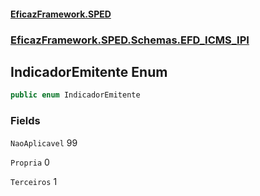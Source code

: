 #### [EficazFramework.SPED](EficazFrameworkSPED.md 'EficazFramework SPED')
### [EficazFramework.SPED.Schemas.EFD_ICMS_IPI](EficazFramework.SPED.Schemas.EFD_ICMS_IPI.md 'EficazFramework.SPED.Schemas.EFD_ICMS_IPI')

## IndicadorEmitente Enum

```csharp
public enum IndicadorEmitente
```
### Fields

<a name='EficazFramework.SPED.Schemas.EFD_ICMS_IPI.IndicadorEmitente.NaoAplicavel'></a>

`NaoAplicavel` 99

<a name='EficazFramework.SPED.Schemas.EFD_ICMS_IPI.IndicadorEmitente.Propria'></a>

`Propria` 0

<a name='EficazFramework.SPED.Schemas.EFD_ICMS_IPI.IndicadorEmitente.Terceiros'></a>

`Terceiros` 1